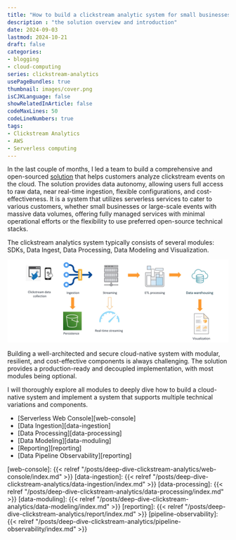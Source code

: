 ```yaml
---
title: "How to build a clickstream analytic system for small businesses to large-scale events"
description : "the solution overview and introduction"
date: 2024-09-03
lastmod: 2024-10-21
draft: false
categories:
- blogging
- cloud-computing
series: clickstream-analytics
usePageBundles: true
thumbnail: images/cover.png
isCJKLanguage: false
showRelatedInArticle: false
codeMaxLines: 50
codeLineNumbers: true
tags:
- Clickstream Analytics
- AWS
- Serverless computing
---
```


In the last couple of months, I led a team to build a comprehensive and open-sourced [solution][clickstream-landing-page] that helps customers analyze clickstream events on the cloud. The solution provides data autonomy, allowing users full access to raw data, near real-time ingestion, flexible configurations, and cost-effectiveness. It is a system that utilizes serverless services to cater to various customers, whether small businesses or large-scale events with massive data volumes, offering fully managed services with minimal operational efforts or the flexibility to use preferred open-source technical stacks.

The clickstream analytics system typically consists of several modules: SDKs, Data Ingest, Data Processing, Data Modeling and Visualization.

![Overview architecture](./images/overview.jpg "General clickstream analytics system architecture")

Building a well-architected and secure cloud-native system with modular, resilient, and cost-effective components is always challenging. The solution provides a production-ready and decoupled implementation, with most modules being optional. 

I will thoroughly explore all modules to deeply dive how to build a cloud-native system and implement a system that supports multiple technical variations and components.

- [Serverless Web Console][web-console]
- [Data Ingestion][data-ingestion]
- [Data Processing][data-processing]
- [Data Modeling][data-moduling]
- [Reporting][reporting]
- [Data Pipeline Observability][reporting]

[clickstream-landing-page]: https://aws.amazon.com/solutions/implementations/clickstream-analytics-on-aws/
[web-console]: {{< relref "/posts/deep-dive-clickstream-analytics/web-console/index.md" >}}
[data-ingestion]: {{< relref "/posts/deep-dive-clickstream-analytics/data-ingestion/index.md" >}}
[data-processing]: {{< relref "/posts/deep-dive-clickstream-analytics/data-processing/index.md" >}}
[data-moduling]: {{< relref "/posts/deep-dive-clickstream-analytics/data-modeling/index.md" >}}
[reporting]: {{< relref "/posts/deep-dive-clickstream-analytics/report/index.md" >}}
[pipeline-observability]: {{< relref "/posts/deep-dive-clickstream-analytics/pipeline-observability/index.md" >}}